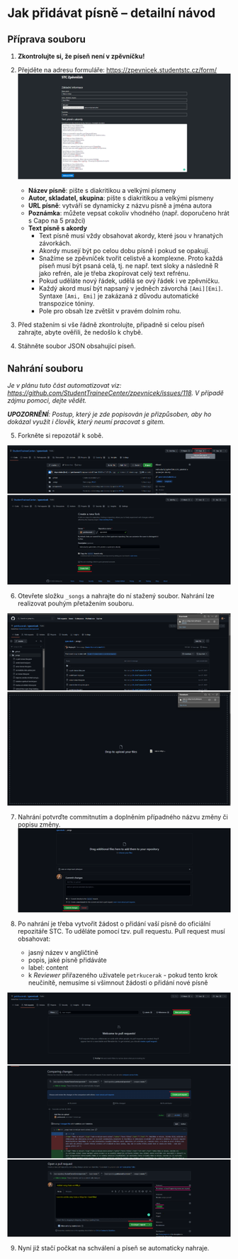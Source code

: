 # Jak přidávat písně – detailní návod

## Příprava souboru

1. **Zkontrolujte si, že píseň není v zpěvníčku!**
2.	Přejděte na adresu formuláře: https://zpevnicek.studentstc.cz/form/
![screenshot vyplněného formuláře](adding-songs-01.png)

      - **Název písně**: pište s diakritikou a velkými písmeny
      - **Autor, skladatel, skupina**: pište s diakritikou a velkými písmeny
      - **URL písně**: vytváří se dynamicky z názvu písně a jména autora
      - **Poznámka**: můžete vepsat cokoliv vhodného (např. doporučeno hrát s Capo na 5 pražci)
      - **Text písně s akordy**
        - Text písně musí vždy obsahovat akordy, které jsou v hranatých závorkách.
        - Akordy musejí být po celou dobu písně i pokud se opakují.
        - Snažíme se zpěvníček tvořit celistvě a komplexne. Proto každá píseň musí být psaná celá, tj. ne např. text sloky a následně R jako refrén, ale je třeba zkopírovat celý text refrénu.
        - Pokud uděláte nový řádek, udělá se ový řádek i ve zpěvníčku.
        - Každý akord musí být napsaný v jedněch závorchá `[Ami][Emi]`. Syntaxe `[Ami, Emi]` je zakázaná z důvodu automatické transpozice tóniny.
        - Pole pro obsah lze zvětšit v pravém dolním rohu.
3. Před stažením si vše řádně zkontrolujte, připadně si celou píseň zahrajte, abyte ověřili, že nedošlo k chybě.
4.	Stáhněte soubor JSON obsahující píseň.

## Nahrání souboru

*Je v plánu tuto část automatizovat viz: https://github.com/StudentTraineeCenter/zpevnicek/issues/118. V případě zájmu pomoci, dejte vědět.*

***UPOZORNĚNÍ**: Postup, který je zde popisován je přizpůsoben, aby ho dokázal využít i člověk, který neumí pracovat s gitem.*

5. Forkněte si repozotář k sobě.

![screenshot forkovani repozitare](adding-songs-02.png)
![screenshot forkovani repozitare](adding-songs-03.png)

6. Otevřete složku `_songs` a nahrajte do ní stažený soubor. Nahrání lze realizovat pouhým přetažením souboru.

![screenshot nahravani pisne](adding-songs-04.png)
![screenshot nahravani pisne](adding-songs-05.png)

7. Nahrání potvrďte commitnutím a doplněním případného názvu změny či popisu změny.
![screenshot nahravani pisne](adding-songs-06.png)

8. Po nahrání je třeba vytvořit žádost o přidání vaší písně do oficiální repozitáře STC. To uděláte pomocí tzv. pull requestu. Pull request musí obsahovat:
   - jasný název v angličtině
   - popis, jaké písně přidáváte
   - label: content
   - k *Reviewer* přiřazeného uživatele `petrkucerak` - pokud tento krok neučinítě, nemusíme si všimnout žádosti o přidání nové písně

![screenshot pull requestu](adding-songs-07.png)
![screenshot pull requestu](adding-songs-08.png)
![screenshot pull requestu](adding-songs-09.png)

9. Nyní již stačí počkat na schválení a píseň se automaticky nahraje.